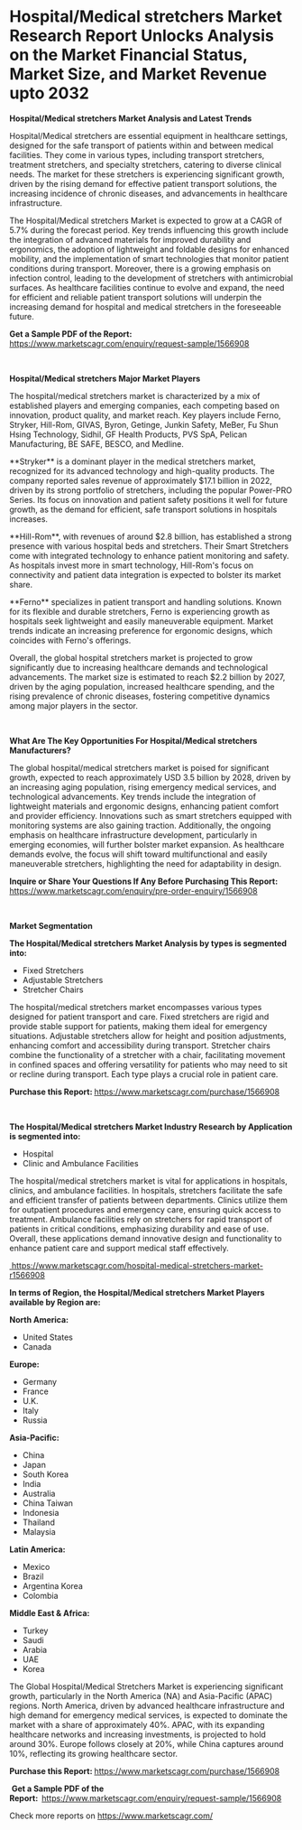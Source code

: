 <p><h1>Hospital/Medical stretchers Market Research Report Unlocks Analysis on the Market Financial Status, Market Size, and Market Revenue upto 2032</h1></p><p><strong>Hospital/Medical stretchers Market Analysis and Latest Trends</strong></p>
<p><p>Hospital/Medical stretchers are essential equipment in healthcare settings, designed for the safe transport of patients within and between medical facilities. They come in various types, including transport stretchers, treatment stretchers, and specialty stretchers, catering to diverse clinical needs. The market for these stretchers is experiencing significant growth, driven by the rising demand for effective patient transport solutions, the increasing incidence of chronic diseases, and advancements in healthcare infrastructure.</p><p>The Hospital/Medical stretchers Market is expected to grow at a CAGR of 5.7% during the forecast period. Key trends influencing this growth include the integration of advanced materials for improved durability and ergonomics, the adoption of lightweight and foldable designs for enhanced mobility, and the implementation of smart technologies that monitor patient conditions during transport. Moreover, there is a growing emphasis on infection control, leading to the development of stretchers with antimicrobial surfaces. As healthcare facilities continue to evolve and expand, the need for efficient and reliable patient transport solutions will underpin the increasing demand for hospital and medical stretchers in the foreseeable future.</p></p>
<p><strong>Get a Sample PDF of the Report:&nbsp;</strong> <a href="https://www.marketscagr.com/enquiry/request-sample/1566908?utm_campaign=2944&utm_medium=2&utm_source=Github&utm_content=ia&utm_term=22032025&utm_id=hospitalmedical-stretchers">https://www.marketscagr.com/enquiry/request-sample/1566908</a></p>
<p>&nbsp;</p>
<p><strong>Hospital/Medical stretchers Major Market Players</strong></p>
<p><p>The hospital/medical stretchers market is characterized by a mix of established players and emerging companies, each competing based on innovation, product quality, and market reach. Key players include Ferno, Stryker, Hill-Rom, GIVAS, Byron, Getinge, Junkin Safety, MeBer, Fu Shun Hsing Technology, Sidhil, GF Health Products, PVS SpA, Pelican Manufacturing, BE SAFE, BESCO, and Medline.</p><p>**Stryker** is a dominant player in the medical stretchers market, recognized for its advanced technology and high-quality products. The company reported sales revenue of approximately $17.1 billion in 2022, driven by its strong portfolio of stretchers, including the popular Power-PRO Series. Its focus on innovation and patient safety positions it well for future growth, as the demand for efficient, safe transport solutions in hospitals increases.</p><p>**Hill-Rom**, with revenues of around $2.8 billion, has established a strong presence with various hospital beds and stretchers. Their Smart Stretchers come with integrated technology to enhance patient monitoring and safety. As hospitals invest more in smart technology, Hill-Rom's focus on connectivity and patient data integration is expected to bolster its market share.</p><p>**Ferno** specializes in patient transport and handling solutions. Known for its flexible and durable stretchers, Ferno is experiencing growth as hospitals seek lightweight and easily maneuverable equipment. Market trends indicate an increasing preference for ergonomic designs, which coincides with Ferno's offerings.</p><p>Overall, the global hospital stretchers market is projected to grow significantly due to increasing healthcare demands and technological advancements. The market size is estimated to reach $2.2 billion by 2027, driven by the aging population, increased healthcare spending, and the rising prevalence of chronic diseases, fostering competitive dynamics among major players in the sector.</p></p>
<p>&nbsp;</p>
<p><strong>What Are The Key Opportunities For Hospital/Medical stretchers Manufacturers?</strong></p>
<p><p>The global hospital/medical stretchers market is poised for significant growth, expected to reach approximately USD 3.5 billion by 2028, driven by an increasing aging population, rising emergency medical services, and technological advancements. Key trends include the integration of lightweight materials and ergonomic designs, enhancing patient comfort and provider efficiency. Innovations such as smart stretchers equipped with monitoring systems are also gaining traction. Additionally, the ongoing emphasis on healthcare infrastructure development, particularly in emerging economies, will further bolster market expansion. As healthcare demands evolve, the focus will shift toward multifunctional and easily maneuverable stretchers, highlighting the need for adaptability in design.</p></p>
<p><strong>Inquire or Share Your Questions If Any Before Purchasing This Report:</strong> <a href="https://www.marketscagr.com/enquiry/pre-order-enquiry/1566908?utm_campaign=2944&utm_medium=2&utm_source=Github&utm_content=ia&utm_term=22032025&utm_id=hospitalmedical-stretchers">https://www.marketscagr.com/enquiry/pre-order-enquiry/1566908</a></p>
<p>&nbsp;</p>
<p><strong>Market Segmentation</strong></p>
<p><strong>The Hospital/Medical stretchers Market Analysis by types is segmented into:</strong></p>
<p><ul><li>Fixed Stretchers</li><li>Adjustable Stretchers</li><li>Stretcher Chairs</li></ul></p>
<p><p>The hospital/medical stretchers market encompasses various types designed for patient transport and care. Fixed stretchers are rigid and provide stable support for patients, making them ideal for emergency situations. Adjustable stretchers allow for height and position adjustments, enhancing comfort and accessibility during transport. Stretcher chairs combine the functionality of a stretcher with a chair, facilitating movement in confined spaces and offering versatility for patients who may need to sit or recline during transport. Each type plays a crucial role in patient care.</p></p>
<p><strong>Purchase this Report:&nbsp;</strong><a href="https://www.marketscagr.com/purchase/1566908?utm_campaign=2944&utm_medium=2&utm_source=Github&utm_content=ia&utm_term=22032025&utm_id=hospitalmedical-stretchers">https://www.marketscagr.com/purchase/1566908</a></p>
<p>&nbsp;</p>
<p><strong>The Hospital/Medical stretchers Market Industry Research by Application is segmented into:</strong></p>
<p><ul><li>Hospital</li><li>Clinic and Ambulance Facilities</li></ul></p>
<p><p>The hospital/medical stretchers market is vital for applications in hospitals, clinics, and ambulance facilities. In hospitals, stretchers facilitate the safe and efficient transfer of patients between departments. Clinics utilize them for outpatient procedures and emergency care, ensuring quick access to treatment. Ambulance facilities rely on stretchers for rapid transport of patients in critical conditions, emphasizing durability and ease of use. Overall, these applications demand innovative design and functionality to enhance patient care and support medical staff effectively.</p></p>
<p><a href="https://www.marketscagr.com/hospital-medical-stretchers-market-r1566908?utm_campaign=2944&utm_medium=2&utm_source=Github&utm_content=ia&utm_term=22032025&utm_id=hospitalmedical-stretchers">&nbsp;https://www.marketscagr.com/hospital-medical-stretchers-market-r1566908</a></p>
<p><strong>In terms of Region, the Hospital/Medical stretchers Market Players available by Region are:</strong></p>
<p>
    <p> <strong> North America: </strong>
        <ul>
            <li>United States</li>
            <li>Canada</li>
        </ul>
        </p> 
    <p> <strong> Europe: </strong>
        <ul>
            <li>Germany</li>
            <li>France</li>
            <li>U.K.</li>
            <li>Italy</li>
            <li>Russia</li>
        </ul>
        </p> 
    <p> <strong> Asia-Pacific: </strong>
        <ul>
            <li>China</li>
            <li>Japan</li>
            <li>South Korea</li>
            <li>India</li>
            <li>Australia</li>
            <li>China Taiwan</li>
            <li>Indonesia</li>
            <li>Thailand</li>
            <li>Malaysia</li>
        </ul>
        </p> 
    <p> <strong> Latin America: </strong>
        <ul>
            <li>Mexico</li>
            <li>Brazil</li>
            <li>Argentina Korea</li>
            <li>Colombia</li>
        </ul>
        </p> 
    <p> <strong> Middle East & Africa: </strong>
        <ul>
            <li>Turkey</li>
            <li>Saudi</li>
            <li>Arabia</li>
            <li>UAE</li>
            <li>Korea</li>
        </ul>
    </p>
    </p>
<p><p>The Global Hospital/Medical Stretchers Market is experiencing significant growth, particularly in the North America (NA) and Asia-Pacific (APAC) regions. North America, driven by advanced healthcare infrastructure and high demand for emergency medical services, is expected to dominate the market with a share of approximately 40%. APAC, with its expanding healthcare networks and increasing investments, is projected to hold around 30%. Europe follows closely at 20%, while China captures around 10%, reflecting its growing healthcare sector.</p></p>
<p><strong>Purchase this Report: </strong><a href="https://www.marketscagr.com/purchase/1566908?utm_campaign=2944&utm_medium=2&utm_source=Github&utm_content=ia&utm_term=22032025&utm_id=hospitalmedical-stretchers">https://www.marketscagr.com/purchase/1566908</a></p>
<p>&nbsp;<strong>Get a Sample PDF of the Report:&nbsp;&nbsp;</strong><a href="https://www.marketscagr.com/enquiry/request-sample/1566908?utm_campaign=2944&utm_medium=2&utm_source=Github&utm_content=ia&utm_term=22032025&utm_id=hospitalmedical-stretchers">https://www.marketscagr.com/enquiry/request-sample/1566908</a></p>
<p><strong></strong></p>
<p>Check more reports on <a href="https://www.marketscagr.com/?utm_campaign=2944&utm_medium=2&utm_source=Github&utm_content=ia&utm_term=22032025&utm_id=hospitalmedical-stretchers">https://www.marketscagr.com/</a></p>